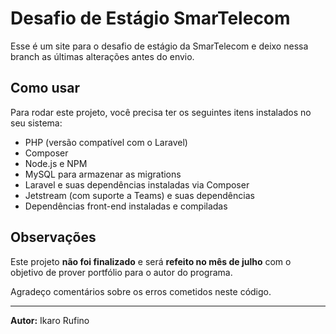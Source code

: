 # Desafio de Estágio SmarTelecom

Esse é um site para o desafio de estágio da SmarTelecom e deixo nessa branch as últimas alterações antes do envio.

## Como usar

Para rodar este projeto, você precisa ter os seguintes itens instalados no seu sistema:

- PHP (versão compatível com o Laravel)
- Composer
- Node.js e NPM
- MySQL para armazenar as migrations
- Laravel e suas dependências instaladas via Composer
- Jetstream (com suporte a Teams) e suas dependências
- Dependências front-end instaladas e compiladas

## Observações

Este projeto **não foi finalizado** e será **refeito no mês de julho** com o objetivo de prover portfólio para o autor do programa. 

Agradeço comentários sobre os erros cometidos neste código.

---

**Autor:** Ikaro Rufino

